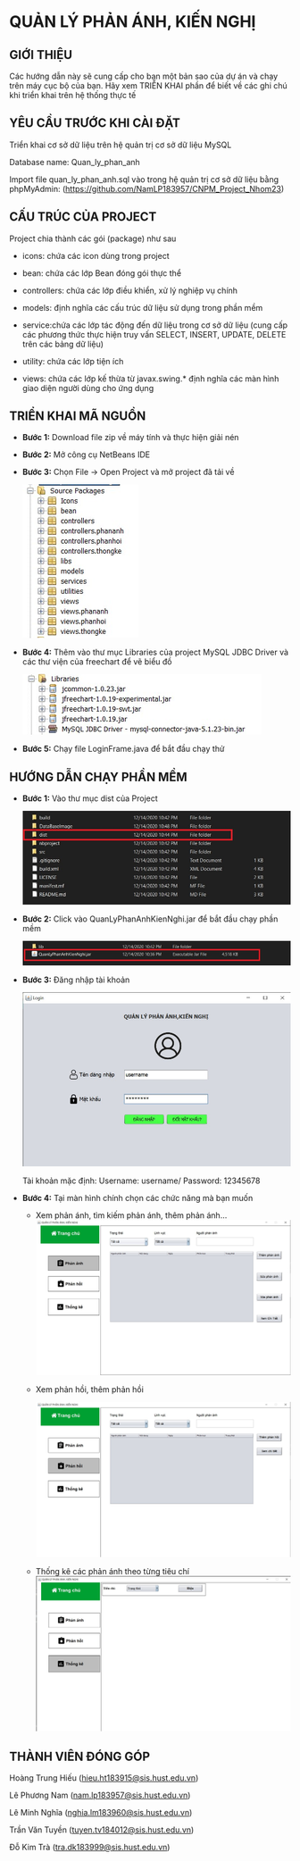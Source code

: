 # QUẢN LÝ PHẢN ÁNH, KIẾN NGHỊ

## GIỚI THIỆU
Các hướng dẫn này sẽ cung cấp cho bạn một bản sao của dự án và chạy trên máy cục bộ của bạn. Hãy xem TRIỂN KHAI phần  để biết về các ghi chú khi triển khai trên hệ thống thực tế

## YÊU CẦU TRƯỚC KHI CÀI ĐẶT
Triển khai cơ sở dữ liệu trên hệ quản trị cơ sở dữ liệu MySQL

Database name: Quan_ly_phan_anh

Import file quan_ly_phan_anh.sql vào trong hệ quản trị cơ sở dữ liệu bằng phpMyAdmin: (https://github.com/NamLP183957/CNPM_Project_Nhom23)


## CẤU TRÚC CỦA PROJECT
Project chia thành các gói (package) như sau

* icons: chứa các icon dùng trong project

* bean: chứa các lớp Bean đóng gói thực thể

* controllers: chứa các lớp điều khiển, xử lý nghiệp vụ chính

* models: định nghĩa các cấu trúc dữ liệu sử dụng trong phần mềm

* service:chứa các lớp tác động đến dữ liệu trong cơ sở dữ
liệu (cung cấp các phương thức thực hiện truy vấn SELECT, INSERT,
UPDATE, DELETE trên các bảng dữ liệu)

* utility: chứa các lớp tiện ích

* views: chứa các lớp kế thừa từ javax.swing.* định nghĩa các
màn hình giao diện người dùng cho ứng dụng  

## TRIỂN KHAI MÃ NGUỒN 

* **Bước 1:** Download file zip về máy tính và thực hiện giải nén

* **Bước 2:** Mở công cụ NetBeans IDE

* **Bước 3:** Chọn File -> Open Project và mở project đã tải về
  
  ![SoucePackage](https://raw.githubusercontent.com/NamLP183957/CNPM_Project_Nhom23/master/DataBaseImage/CauTrucProject.jpg)

* **Bước 4:** Thêm vào thư mục Libraries của project MySQL JDBC Driver và các thư viện của freechart để vẽ biểu đồ
   
   ![Libraries](https://raw.githubusercontent.com/NamLP183957/CNPM_Project_Nhom23/master/DataBaseImage/ThemVaoThuVien.jpg)

* **Bước 5:** Chạy file LoginFrame.java để bắt đầu chạy thử

## HƯỚNG DẪN CHẠY PHẦN MỀM

* **Bước 1:** Vào thư mục dist của Project
  
  ![VaoThuMucDist](https://raw.githubusercontent.com/NamLP183957/CNPM_Project_Nhom23/master/DataBaseImage/CauTrucThuMuc.jpg)
  
* **Bước 2:** Click vào QuanLyPhanAnhKienNghi.jar để bắt đầu chạy phần mềm
  
  ![ClickFile_jar](https://raw.githubusercontent.com/NamLP183957/CNPM_Project_Nhom23/master/DataBaseImage/ClickFile_jar.jpg)
  
* **Bước 3:** Đăng nhập tài khoản

   ![DangNhap](https://raw.githubusercontent.com/NamLP183957/CNPM_Project_Nhom23/master/DataBaseImage/DangNhap.jpg)
  
   Tài khoản mặc định: Username: username/ Password: 12345678
* **Bước 4:** Tại màn hình chính chọn các chức năng mà bạn muốn
  
  * Xem phản ánh, tìm kiếm phản ánh, thêm phản ánh...
     ![PhanAnh](https://raw.githubusercontent.com/NamLP183957/CNPM_Project_Nhom23/master/DataBaseImage/PhanAnhPanel.jpg)
  * Xem phản hồi, thêm phản hồi

     ![PhanHoi](https://raw.githubusercontent.com/NamLP183957/CNPM_Project_Nhom23/master/DataBaseImage/PhanHoiPanel.jpg)

  * Thống kê các phản ánh theo từng tiêu chí
     ![ThongKe](https://raw.githubusercontent.com/NamLP183957/CNPM_Project_Nhom23/master/DataBaseImage/ThongKePanel.jpg)
     
## THÀNH VIÊN ĐÓNG GÓP

Hoàng Trung Hiếu (hieu.ht183915@sis.hust.edu.vn)

Lê Phương Nam	(nam.lp183957@sis.hust.edu.vn)

Lê Minh Nghĩa (nghia.lm183960@sis.hust.edu.vn)

Trần Văn Tuyền (tuyen.tv184012@sis.hust.edu.vn)

Đỗ Kim Trà (tra.dk183999@sis.hust.edu.vn)
